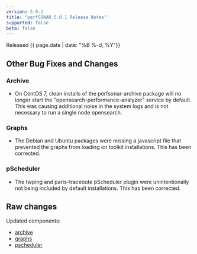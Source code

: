 ```yaml
---
version: 5.0.1
title: "perfSONAR 5.0.1 Release Notes"
supported: false
beta: false
---
```


Released {{ page.date | date: "%B %-d, %Y"}}



Other Bug Fixes and Changes
----------------------------
### Archive
- On CentOS 7, clean installs of the perfsonar-archive package will no longer start the "opensearch-performance-analyzer" service by default. This was causing additional noise in the system logs and is not necessary to run a single node opensearch.

### Graphs
- The Debian and Ubuntu packages were missing a javascript file that prevented the graphs from loading on toolkit installations. This has been corrected.

### pScheduler

-  The twping and paris-traceoute pScheduler plugin were unintentionally not being included by default installations. This has been corrected. 


Raw changes
-----------

Updated components:

-   [archive](https://github.com/perfsonar/archive/compare/v5.0.0...v5.0.1)
-   [graphs](https://github.com/perfsonar/graphs/compare/v5.0.0...v5.0.1)
-   [pscheduler](https://github.com/perfsonar/pscheduler/compare/v5.0.0...v5.0.1)
